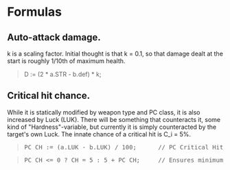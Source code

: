 # Formulas

## Auto-attack damage.

k is a scaling factor. Initial thought is that k = 0.1, so that damage dealt at the start is roughly 1/10th of maximum health.

> D := (2 * a.STR - b.def) * k;

## Critical hit chance.

While it is statically modified by weapon type and PC class, it is also increased by Luck (LUK). There will be something that counteracts it, some kind of "Hardness"-variable, but currently it is simply counteracted by the target's own Luck. The innate chance of a critical hit is C_i = 5%.

> <pre>PC_CH := (a.LUK - b.LUK) / 100;      // PC Critical Hit.</pre>

> <pre>PC_CH <= 0 ? CH = 5 : 5 + PC_CH;     // Ensures minimum of 5%.</pre>
